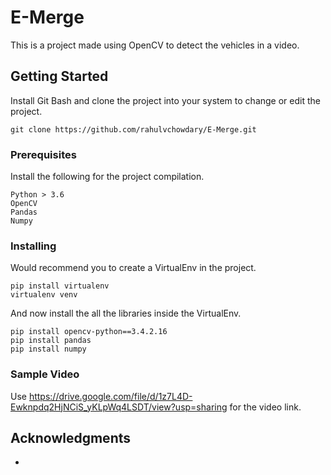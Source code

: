 # E-Merge

This is a project made using OpenCV to detect the vehicles in a video. 

## Getting Started

Install Git Bash and clone the project into your system to change or edit the project.
```
git clone https://github.com/rahulvchowdary/E-Merge.git
```

### Prerequisites

Install the following for the project compilation.
```
Python > 3.6
OpenCV 
Pandas
Numpy
```

### Installing

Would recommend you to create a VirtualEnv in the project.
```
pip install virtualenv
virtualenv venv
```

And now install the all the libraries inside the VirtualEnv.
```
pip install opencv-python==3.4.2.16
pip install pandas
pip install numpy
```
### Sample Video

Use https://drive.google.com/file/d/1z7L4D-Ewknpdq2HjNCiS_yKLpWq4LSDT/view?usp=sharing for the video link.

## Acknowledgments

* 
